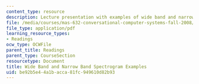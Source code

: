 ```yaml
---
content_type: resource
description: Lecture presentation with examples of wide band and narrow band spectrograms.
file: /media/courses/mas-632-conversational-computer-systems-fall-2008/be92b5e44a1bacca81fc949610d82b93_zue_spectrograms.pdf
file_type: application/pdf
learning_resource_types:
- Readings
ocw_type: OCWFile
parent_title: Readings
parent_type: CourseSection
resourcetype: Document
title: Wide Band and Narrow Band Spectrogram Examples
uid: be92b5e4-4a1b-acca-81fc-949610d82b93
---
```


